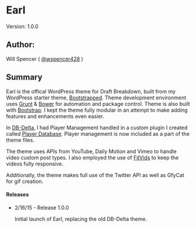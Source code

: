 # Earl

Version: 1.0.0

## Author:

Will Spencer ( [@wspencer428](http://twitter.com/wspencer428) )

## Summary

Earl is the offical WordPress theme for Draft Breakdown, built from my WordPress starter theme, [Bootstrapped](http://www.github.com/wspencer428/bootstrapped). Theme development environment uses [Grunt](http://www.gruntjs.com) & [Bower](http://www.bower.io) for automation and package control. Theme is also built with [Bootstrap](http://www.getbootstrap.com). I kept the theme fully modular in an attempt to make adding features and enhancements even easier. 

In [DB-Delta](http://www.github.com/wspencer428/DB-Delta), I had Player Management handled in a custom plugin I created called [Player Database](http://www.github.com/wspencer428/player-database). Player management is now included as a part of the theme files.

The theme uses APIs from YouTube, Daily Motion and Vimeo to handle video custom post types. I also employed the use of [FitVids](http://www.fitvidsjs.com) to keep the videos fully responsive. 

Additionally, the theme makes full use of the Twitter API as well as GfyCat for gif creation.


#### Releases

* 2/16/15 - Release 1.0.0

	Initial launch of Earl, replacing the old DB-Delta theme. 